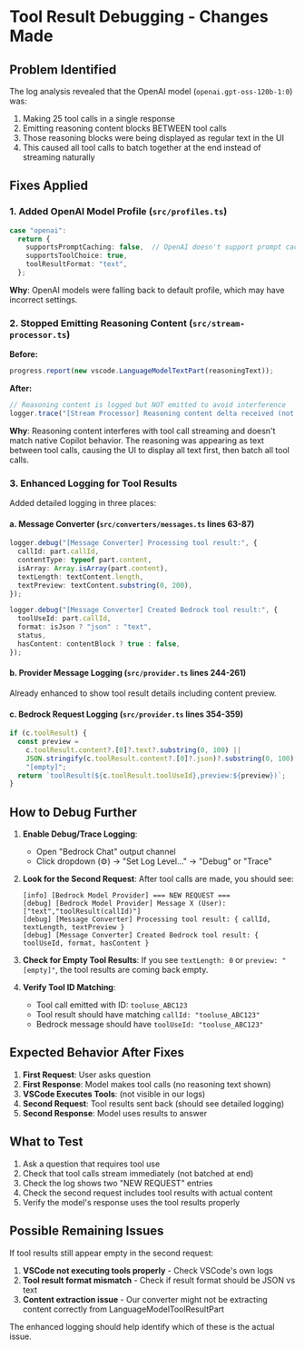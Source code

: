 # Tool Result Debugging - Changes Made

## Problem Identified

The log analysis revealed that the OpenAI model (`openai.gpt-oss-120b-1:0`) was:

1. Making 25 tool calls in a single response
2. Emitting reasoning content blocks BETWEEN tool calls
3. Those reasoning blocks were being displayed as regular text in the UI
4. This caused all tool calls to batch together at the end instead of streaming naturally

## Fixes Applied

### 1. Added OpenAI Model Profile (`src/profiles.ts`)

```typescript
case "openai":
  return {
    supportsPromptCaching: false,  // OpenAI doesn't support prompt caching via Bedrock
    supportsToolChoice: true,
    toolResultFormat: "text",
  };
```

**Why**: OpenAI models were falling back to default profile, which may have incorrect settings.

### 2. Stopped Emitting Reasoning Content (`src/stream-processor.ts`)

**Before:**

```typescript
progress.report(new vscode.LanguageModelTextPart(reasoningText));
```

**After:**

```typescript
// Reasoning content is logged but NOT emitted to avoid interference
logger.trace("[Stream Processor] Reasoning content delta received (not emitting)");
```

**Why**: Reasoning content interferes with tool call streaming and doesn't match native Copilot behavior. The reasoning was appearing as text between tool calls, causing the UI to display all text first, then batch all tool calls.

### 3. Enhanced Logging for Tool Results

Added detailed logging in three places:

#### a. Message Converter (`src/converters/messages.ts` lines 63-87)

```typescript
logger.debug("[Message Converter] Processing tool result:", {
  callId: part.callId,
  contentType: typeof part.content,
  isArray: Array.isArray(part.content),
  textLength: textContent.length,
  textPreview: textContent.substring(0, 200),
});

logger.debug("[Message Converter] Created Bedrock tool result:", {
  toolUseId: part.callId,
  format: isJson ? "json" : "text",
  status,
  hasContent: contentBlock ? true : false,
});
```

#### b. Provider Message Logging (`src/provider.ts` lines 244-261)

Already enhanced to show tool result details including content preview.

#### c. Bedrock Request Logging (`src/provider.ts` lines 354-359)

```typescript
if (c.toolResult) {
  const preview =
    c.toolResult.content?.[0]?.text?.substring(0, 100) ||
    JSON.stringify(c.toolResult.content?.[0]?.json)?.substring(0, 100) ||
    "[empty]";
  return `toolResult(${c.toolResult.toolUseId},preview:${preview})`;
}
```

## How to Debug Further

1. **Enable Debug/Trace Logging**:
   - Open "Bedrock Chat" output channel
   - Click dropdown (⚙️) → "Set Log Level..." → "Debug" or "Trace"

2. **Look for the Second Request**:
   After tool calls are made, you should see:

   ```log
   [info] [Bedrock Model Provider] === NEW REQUEST ===
   [debug] [Bedrock Model Provider] Message X (User): ["text","toolResult(callId)"]
   [debug] [Message Converter] Processing tool result: { callId, textLength, textPreview }
   [debug] [Message Converter] Created Bedrock tool result: { toolUseId, format, hasContent }
   ```

3. **Check for Empty Tool Results**:
   If you see `textLength: 0` or `preview: "[empty]"`, the tool results are coming back empty.

4. **Verify Tool ID Matching**:
   - Tool call emitted with ID: `tooluse_ABC123`
   - Tool result should have matching `callId: "tooluse_ABC123"`
   - Bedrock message should have `toolUseId: "tooluse_ABC123"`

## Expected Behavior After Fixes

1. **First Request**: User asks question
2. **First Response**: Model makes tool calls (no reasoning text shown)
3. **VSCode Executes Tools**: (not visible in our logs)
4. **Second Request**: Tool results sent back (should see detailed logging)
5. **Second Response**: Model uses results to answer

## What to Test

1. Ask a question that requires tool use
2. Check that tool calls stream immediately (not batched at end)
3. Check the log shows two "NEW REQUEST" entries
4. Check the second request includes tool results with actual content
5. Verify the model's response uses the tool results properly

## Possible Remaining Issues

If tool results still appear empty in the second request:

1. **VSCode not executing tools properly** - Check VSCode's own logs
2. **Tool result format mismatch** - Check if result format should be JSON vs text
3. **Content extraction issue** - Our converter might not be extracting content correctly from LanguageModelToolResultPart

The enhanced logging should help identify which of these is the actual issue.
